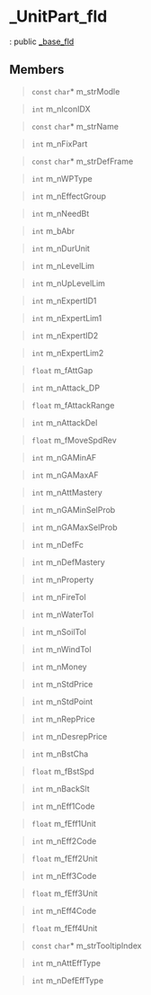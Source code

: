 # _UnitPart_fld
: public [_base_fld](lua/classes/_base_fld.md)
 
## Members
 
> `const` `char`* m_strModle
 
> `int` m_nIconIDX
 
> `const` `char`* m_strName
 
> `int` m_nFixPart
 
> `const` `char`* m_strDefFrame
 
> `int` m_nWPType
 
> `int` m_nEffectGroup
 
> `int` m_nNeedBt
 
> `int` m_bAbr
 
> `int` m_nDurUnit
 
> `int` m_nLevelLim
 
> `int` m_nUpLevelLim
 
> `int` m_nExpertID1
 
> `int` m_nExpertLim1
 
> `int` m_nExpertID2
 
> `int` m_nExpertLim2
 
> `float` m_fAttGap
 
> `int` m_nAttack_DP
 
> `float` m_fAttackRange
 
> `int` m_nAttackDel
 
> `float` m_fMoveSpdRev
 
> `int` m_nGAMinAF
 
> `int` m_nGAMaxAF
 
> `int` m_nAttMastery
 
> `int` m_nGAMinSelProb
 
> `int` m_nGAMaxSelProb
 
> `int` m_nDefFc
 
> `int` m_nDefMastery
 
> `int` m_nProperty
 
> `int` m_nFireTol
 
> `int` m_nWaterTol
 
> `int` m_nSoilTol
 
> `int` m_nWindTol
 
> `int` m_nMoney
 
> `int` m_nStdPrice
 
> `int` m_nStdPoint
 
> `int` m_nRepPrice
 
> `int` m_nDesrepPrice
 
> `int` m_nBstCha
 
> `float` m_fBstSpd
 
> `int` m_nBackSlt
 
> `int` m_nEff1Code
 
> `float` m_fEff1Unit
 
> `int` m_nEff2Code
 
> `float` m_fEff2Unit
 
> `int` m_nEff3Code
 
> `float` m_fEff3Unit
 
> `int` m_nEff4Code
 
> `float` m_fEff4Unit
 
> `const` `char`* m_strTooltipIndex
 
> `int` m_nAttEffType
 
> `int` m_nDefEffType
 
